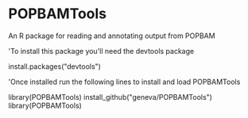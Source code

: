 POPBAMTools
===========

An R package for reading and annotating output from POPBAM


'To install this package you'll need the devtools package

install.packages("devtools")

'Once installed run the following lines to install and load POPBAMTools

library(POPBAMTools)
install_github("geneva/POPBAMTools")
library(POPBAMTools)
